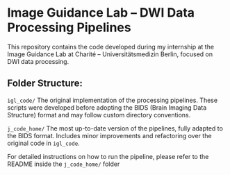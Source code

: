 # Image Guidance Lab – DWI Data Processing Pipelines

This repository contains the code developed during my internship at the Image Guidance Lab at Charité – Universitätsmedizin Berlin, focused on DWI data processing.

## Folder Structure:

`igl_code/`
The original implementation of the processing pipelines. These scripts were developed before adopting the BIDS (Brain Imaging Data Structure) format and may follow custom directory conventions.

`j_code_home/`
The most up-to-date version of the pipelines, fully adapted to the BIDS format. Includes minor improvements and refactoring over the original code in `igl_code`.

For detailed instructions on how to run the pipeline, please refer to the README inside the `j_code_home/` folder

